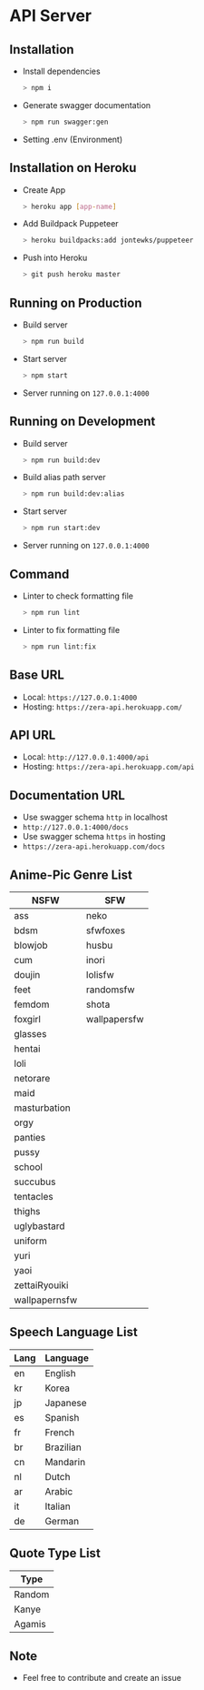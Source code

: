 # API Server

## Installation

- Install dependencies

  ```bash
  > npm i
  ```

- Generate swagger documentation

  ```bash
  > npm run swagger:gen
  ```

- Setting .env (Environment)

## Installation on Heroku

- Create App

  ```bash
  > heroku app [app-name]
  ```

- Add Buildpack Puppeteer

  ```bash
  > heroku buildpacks:add jontewks/puppeteer
  ```

- Push into Heroku

  ```bash
  > git push heroku master
  ```

## Running on Production

- Build server

  ```bash
  > npm run build
  ```

- Start server

  ```bash
  > npm start
  ```

- Server running on `127.0.0.1:4000`

## Running on Development

- Build server

  ```bash
  > npm run build:dev
  ```

- Build alias path server

  ```bash
  > npm run build:dev:alias
  ```

- Start server

  ```bash
  > npm run start:dev
  ```

- Server running on `127.0.0.1:4000`

## Command

- Linter to check formatting file

  ```bash
  > npm run lint
  ```

- Linter to fix formatting file

  ```bash
  > npm run lint:fix
  ```

## Base URL

- Local: `https://127.0.0.1:4000`
- Hosting: `https://zera-api.herokuapp.com/`

## API URL

- Local: `http://127.0.0.1:4000/api`
- Hosting: `https://zera-api.herokuapp.com/api`

## Documentation URL

- Use swagger schema `http` in localhost
- `http://127.0.0.1:4000/docs`
- Use swagger schema `https` in hosting
- `https://zera-api.herokuapp.com/docs`

## Anime-Pic Genre List

| NSFW          | SFW          |
| ------------- | ------------ |
| ass           | neko         |
| bdsm          | sfwfoxes     |
| blowjob       | husbu        |
| cum           | inori        |
| doujin        | lolisfw      |
| feet          | randomsfw    |
| femdom        | shota        |
| foxgirl       | wallpapersfw |
| glasses       |
| hentai        |
| loli          |
| netorare      |
| maid          |
| masturbation  |
| orgy          |
| panties       |
| pussy         |
| school        |
| succubus      |
| tentacles     |
| thighs        |
| uglybastard   |
| uniform       |
| yuri          |
| yaoi          |
| zettaiRyouiki |
| wallpapernsfw |

## Speech Language List

| Lang | Language  |
| ---- | --------- |
| en   | English   |
| kr   | Korea     |
| jp   | Japanese  |
| es   | Spanish   |
| fr   | French    |
| br   | Brazilian |
| cn   | Mandarin  |
| nl   | Dutch     |
| ar   | Arabic    |
| it   | Italian   |
| de   | German    |

## Quote Type List

| Type   |
| ------ |
| Random |
| Kanye  |
| Agamis |

## Note

- Feel free to contribute and create an issue
